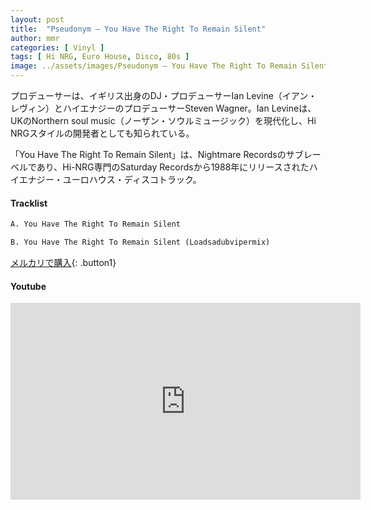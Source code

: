 ```yaml
---
layout: post
title:  "Pseudonym – You Have The Right To Remain Silent"
author: mmr
categories: [ Vinyl ]
tags: [ Hi NRG, Euro House, Disco, 80s ]
image: ../assets/images/Pseudonym – You Have The Right To Remain Silent.jpg
---
```


プロデューサーは、イギリス出身のDJ・プロデューサーIan Levine（イアン・レヴィン）とハイエナジーのプロデューサーSteven Wagner。Ian Levineは、UKのNorthern soul music（ノーザン・ソウルミュージック）を現代化し、Hi NRGスタイルの開発者としても知られている。

「You Have The Right To Remain Silent」は、Nightmare Recordsのサブレーベルであり、Hi-NRG専門のSaturday Recordsから1988年にリリースされたハイエナジー・ユーロハウス・ディスコトラック。

#### Tracklist
```md
A. You Have The Right To Remain Silent

B. You Have The Right To Remain Silent (Loadsadubvipermix)
```

[メルカリで購入](https://jp.mercari.com/item/m72664959965?afid=6142608987){: .button1}

#### Youtube 
<iframe width="560" height="315" src="https://www.youtube.com/embed/GkgA62cU_o4?si=iYe-CsLUGhiac7u0" title="YouTube video player" frameborder="0" allow="accelerometer; autoplay; clipboard-write; encrypted-media; gyroscope; picture-in-picture; web-share" referrerpolicy="strict-origin-when-cross-origin" allowfullscreen></iframe>